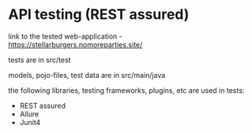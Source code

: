 ﻿# API testing (REST assured)


link to the tested web-application - https://stellarburgers.nomoreparties.site/

tests are in src/test

models, pojo-files, test data are in src/main/java

the following libraries, testing frameworks, plugins, etc are used in tests:

- REST assured
- Allure
- Junit4
